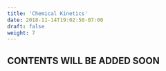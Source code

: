 ```yaml
---
title: 'Chemical Kinetics'
date: 2018-11-14T19:02:50-07:00
draft: false
weight: 7
---
```


## CONTENTS WILL BE ADDED SOON